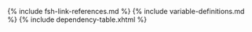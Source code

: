 {% include fsh-link-references.md %}
{% include variable-definitions.md %}
{% include dependency-table.xhtml %}